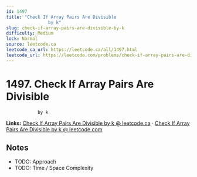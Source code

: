 ```yaml
--- 
id: 1497
title: "Check If Array Pairs Are Divisible
                by k"
slug: check-if-array-pairs-are-divisible-by-k
difficulty: Medium
lock: Normal
source: leetcode.ca
leetcode_ca_url: https://leetcode.ca/all/1497.html
leetcode_url: https://leetcode.com/problems/check-if-array-pairs-are-divisible-by-k/
---
```


# 1497. Check If Array Pairs Are Divisible
                by k

**Links:** [Check If Array Pairs Are Divisible
                by k @ leetcode.ca](https://leetcode.ca/all/1497.html) · [Check If Array Pairs Are Divisible
                by k @ leetcode.com](https://leetcode.com/problems/check-if-array-pairs-are-divisible-by-k/)

## Notes
- TODO: Approach
- TODO: Time / Space Complexity

